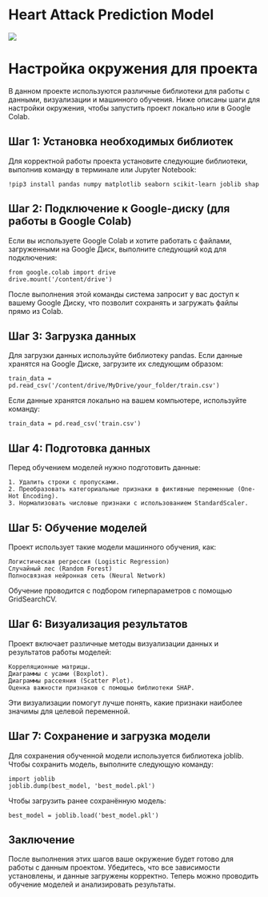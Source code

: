 # Heart Attack Prediction Model
![](https://248006.selcdn.ru/main/iblock/f64/f648821c163a3bbed575d1b4e90176da/3b0a0fa3b20b13310259640ad507979a.png)
# Настройка окружения для проекта

В данном проекте используются различные библиотеки для работы с данными, визуализации и машинного обучения. Ниже описаны шаги для настройки окружения, чтобы запустить проект локально или в Google Colab.

## Шаг 1: Установка необходимых библиотек

Для корректной работы проекта установите следующие библиотеки, выполнив команду в терминале или Jupyter Notebook:

```
!pip3 install pandas numpy matplotlib seaborn scikit-learn joblib shap
```

## Шаг 2: Подключение к Google-диску (для работы в Google Colab)

Если вы используете Google Colab и хотите работать с файлами, загруженными на Google Диск, выполните следующий код для подключения:
```
from google.colab import drive
drive.mount('/content/drive')
```
После выполнения этой команды система запросит у вас доступ к вашему Google Диску, что позволит сохранять и загружать файлы прямо из Colab.

## Шаг 3: Загрузка данных
Для загрузки данных используйте библиотеку pandas. Если данные хранятся на Google Диске, загрузите их следующим образом:
```
train_data = pd.read_csv('/content/drive/MyDrive/your_folder/train.csv')
```
Если данные хранятся локально на вашем компьютере, используйте команду:
```
train_data = pd.read_csv('train.csv')
```

## Шаг 4: Подготовка данных

Перед обучением моделей нужно подготовить данные:
```
1. Удалить строки с пропусками.
2. Преобразовать категориальные признаки в фиктивные переменные (One-Hot Encoding).
3. Нормализовать числовые признаки с использованием StandardScaler.
```

## Шаг 5: Обучение моделей

Проект использует такие модели машинного обучения, как:
```
Логистическая регрессия (Logistic Regression)
Случайный лес (Random Forest)
Полносвязная нейронная сеть (Neural Network)
```
Обучение проводится с подбором гиперпараметров с помощью GridSearchCV.

## Шаг 6: Визуализация результатов

Проект включает различные методы визуализации данных и результатов работы моделей:
```
Корреляционные матрицы.
Диаграммы с усами (Boxplot).
Диаграммы рассеяния (Scatter Plot).
Оценка важности признаков с помощью библиотеки SHAP.
```
Эти визуализации помогут лучше понять, какие признаки наиболее значимы для целевой переменной.

## Шаг 7: Сохранение и загрузка модели

Для сохранения обученной модели используется библиотека joblib. Чтобы сохранить модель, выполните следующую команду:
```
import joblib
joblib.dump(best_model, 'best_model.pkl')
```
Чтобы загрузить ранее сохранённую модель:
```
best_model = joblib.load('best_model.pkl')
```

## Заключение

После выполнения этих шагов ваше окружение будет готово для работы с данным проектом. Убедитесь, что все зависимости установлены, и данные загружены корректно. Теперь можно проводить обучение моделей и анализировать результаты.
